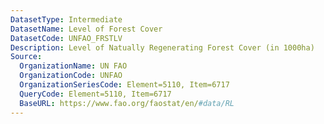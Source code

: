 ```yaml
---
DatasetType: Intermediate
DatasetName: Level of Forest Cover
DatasetCode: UNFAO_FRSTLV
Description: Level of Natually Regenerating Forest Cover (in 1000ha)
Source:
  OrganizationName: UN FAO
  OrganizationCode: UNFAO
  OrganizationSeriesCode: Element=5110, Item=6717
  QueryCode: Element=5110, Item=6717
  BaseURL: https://www.fao.org/faostat/en/#data/RL
---
```


